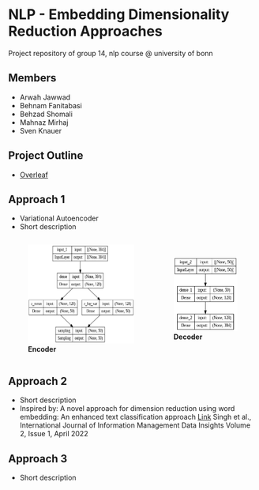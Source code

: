 # NLP - Embedding Dimensionality Reduction Approaches
Project repository of group 14, nlp course @ university of bonn

## Members
- Arwah Jawwad
- Behnam Fanitabasi
- Behzad Shomali
- Mahnaz Mirhaj
- Sven Knauer

## Project Outline
- [Overleaf](https://www.overleaf.com/project/64600af61701ca4ed47115be)

## Approach 1
- Variational Autoencoder
- Short description
  
<div style="display: flex; align-items: center;">
  <figure>
      <img src="/Approach%201/Encoder.png" alt="Encoder" width="300px" height="200px">
      <figcaption><b>Encoder</b></figcaption>
  </figure>
  <figure>
      <img src="/Approach%201/Decoder.png" alt="Decoder" width="180px" height="150px">
      <figcaption><b>Decoder</b></figcaption>
  </figure>
</div>

## Approach 2
- Short description
- Inspired by: A novel approach for dimension reduction using word embedding: An enhanced text classification approach [Link](https://www.sciencedirect.com/science/article/pii/S2667096822000052) Singh et al., International Journal of Information Management Data Insights
Volume 2, Issue 1, April 2022

## Approach 3
- Short description
